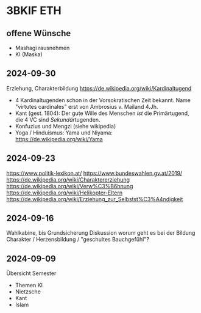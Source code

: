 # 3BKIF ETH

## offene Wünsche

- Mashagi rausnehmen
- KI (Maska)

## 2024-09-30

Erziehung, Charakterbildung <https://de.wikipedia.org/wiki/Kardinaltugend>

- 4 Kardinaltugenden schon in der Vorsokratischen Zeit bekannt. Name "virtutes cardinales" erst von Ambrosius v. Mailand  4.Jh.
- Kant (gest. 1804): Der gute Wille des Menschen *ist* die Primärtugend, die 4 VC sind *Sekundär*tugenden.
- Konfuzius und Mengzi (siehe wikipedia)
- Yoga / Hinduismus: Yama und Niyama: <https://de.wikipedia.org/wiki/Yama>

## 2024-09-23

<https://www.politik-lexikon.at/>
<https://www.bundeswahlen.gv.at/2019/>
<https://de.wikipedia.org/wiki/Charaktererziehung>
<https://de.wikipedia.org/wiki/Verw%C3%B6hnung>
<https://de.wikipedia.org/wiki/Helikopter-Eltern>
<https://de.wikipedia.org/wiki/Erziehung_zur_Selbstst%C3%A4ndigkeit>

## 2024-09-16

Wahlkabine, bis Grundsicherung
Diskussion worum geht es bei der Bildung
Charakter / Herzensbildung / "geschultes Bauchgefühl"?

## 2024-09-09

Übersicht Semester

- Themen KI
- Nietzsche
- Kant
- Islam
